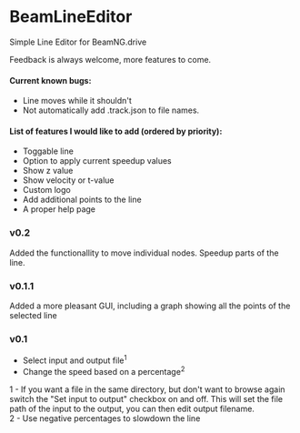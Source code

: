 # BeamLineEditor
Simple Line Editor for BeamNG.drive

Feedback is always welcome, more features to come.

#### Current known bugs:
- Line moves while it shouldn't
- Not automatically add .track.json to file names.

#### List of features I would like to add (ordered by priority):
- Toggable line
- Option to apply current speedup values
- Show z value
- Show velocity or t-value
- Custom logo
- Add additional points to the line
- A proper help page

### v0.2
Added the functionallity to move individual nodes. 
Speedup parts of the line.

### v0.1.1
Added a more pleasant GUI, including a graph showing all the points of the selected line

### v0.1
* Select input and output file<sup>1</sup>
* Change the speed based on a percentage<sup>2</sup>

1 - If you want a file in the same directory, but don't want to browse again switch the "Set input to output" checkbox on and off. This will set the file path of the input to the output, you can then edit output filename.  
2 - Use negative percentages to slowdown the line
